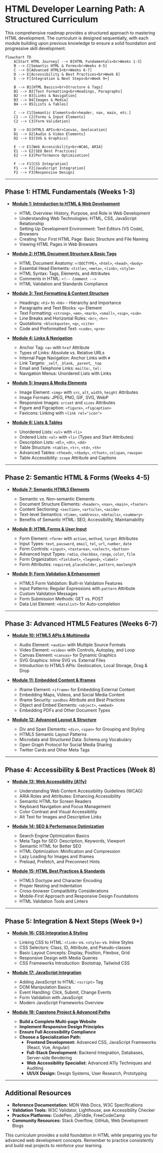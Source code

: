 # HTML Developer Learning Path: A Structured Curriculum

This comprehensive roadmap provides a structured approach to mastering HTML development. The curriculum is designed sequentially, with each module building upon previous knowledge to ensure a solid foundation and progressive skill development.

```mermaid
flowchart TD
    A[Start HTML Journey] --> B[HTML Fundamentals<br>Weeks 1-3]
    B --> C[Semantic HTML & Forms<br>Weeks 4-5]
    C --> D[Advanced HTML5<br>Weeks 6-7]
    D --> E[Accessibility & Best Practices<br>Week 8]
    E --> F[Integration & Next Steps<br>Week 9+]
    
    B --> B1[HTML Basics<br>Structure & Tags]
    B1 --> B2[Text Formatting<br>Headings, Paragraphs]
    B2 --> B3[Links & Navigation]
    B3 --> B4[Images & Media]
    B4 --> B5[Lists & Tables]
    
    C --> C1[Semantic Elements<br>header, nav, main, etc.]
    C1 --> C2[Forms & Input Elements]
    C2 --> C3[Form Validation]
    
    D --> D1[HTML5 APIs<br>Canvas, Geolocation]
    D1 --> D2[Audio & Video Elements]
    D2 --> D3[SVG & Graphics]
    
    E --> E1[Web Accessibility<br>WCAG, ARIA]
    E1 --> E2[SEO Best Practices]
    E2 --> E3[Performance Optimization]
    
    F --> F1[CSS Integration]
    F1 --> F2[JavaScript Integration]
    F2 --> F3[Responsive Design]
```

---

## Phase 1: HTML Fundamentals (Weeks 1-3)

*   [**Module 1: Introduction to HTML & Web Development**](https://github.com/ahmadrizal1st/html-intro/#readme)
    *   HTML Overview: History, Purpose, and Role in Web Development
    *   Understanding Web Technologies: HTML, CSS, JavaScript Relationship
    *   Setting Up Development Environment: Text Editors (VS Code), Browsers
    *   Creating Your First HTML Page: Basic Structure and File Naming
    *   Viewing HTML Pages in Web Browsers

*   [**Module 2: HTML Document Structure & Basic Tags**](https://github.com/ahmadrizal1st/html-structure/#readme)
    *   HTML Document Anatomy: `<!DOCTYPE>`, `<html>`, `<head>`, `<body>`
    *   Essential Head Elements: `<title>`, `<meta>`, `<link>`, `<style>`
    *   HTML Syntax: Tags, Elements, and Attributes
    *   Comments in HTML: `<!-- Comment -->`
    *   HTML Validation and Standards Compliance

*   [**Module 3: Text Formatting & Content Structure**](https://github.com/ahmadrizal1st/html-text/#readme)
    *   Headings: `<h1>` to `<h6>` - Hierarchy and Importance
    *   Paragraphs and Text Blocks: `<p>` Element
    *   Text Formatting: `<strong>`, `<em>`, `<mark>`, `<small>`, `<sup>`, `<sub>`
    *   Line Breaks and Horizontal Rules: `<br>`, `<hr>`
    *   Quotations: `<blockquote>`, `<q>`, `<cite>`
    *   Code and Preformatted Text: `<code>`, `<pre>`

*   [**Module 4: Links & Navigation**](https://github.com/ahmadrizal1st/html-links/#readme)
    *   Anchor Tag: `<a>` with `href` Attribute
    *   Types of Links: Absolute vs. Relative URLs
    *   Internal Page Navigation: Anchor Links with `#`
    *   Link Targets: `_self`, `_blank`, `_parent`, `_top`
    *   Email and Telephone Links: `mailto:`, `tel:`
    *   Navigation Menus: Unordered Lists with Links

*   [**Module 5: Images & Media Elements**](https://github.com/ahmadrizal1st/html-media/#readme)
    *   Image Element: `<img>` with `src`, `alt`, `width`, `height` Attributes
    *   Image Formats: JPEG, PNG, GIF, SVG, WebP
    *   Responsive Images: `srcset` and `sizes` Attributes
    *   Figure and Figcaption: `<figure>`, `<figcaption>`
    *   Favicons: Linking with `<link rel="icon">`

*   [**Module 6: Lists & Tables**](https://github.com/ahmadrizal1st/html-lists-tables/#readme)
    *   Unordered Lists: `<ul>` with `<li>`
    *   Ordered Lists: `<ol>` with `<li>` (Types and Start Attributes)
    *   Description Lists: `<dl>`, `<dt>`, `<dd>`
    *   Table Structure: `<table>`, `<tr>`, `<td>`, `<th>`
    *   Advanced Tables: `<thead>`, `<tbody>`, `<tfoot>`, `colspan`, `rowspan`
    *   Table Accessibility: `scope` Attribute and Captions

---

## Phase 2: Semantic HTML & Forms (Weeks 4-5)

*   [**Module 7: Semantic HTML5 Elements**](https://github.com/ahmadrizal1st/html-semantic/#readme)
    *   Semantic vs. Non-semantic Elements
    *   Document Structure Elements: `<header>`, `<nav>`, `<main>`, `<footer>`
    *   Content Sectioning: `<section>`, `<article>`, `<aside>`
    *   Text-level Semantics: `<time>`, `<address>`, `<details>`, `<summary>`
    *   Benefits of Semantic HTML: SEO, Accessibility, Maintainability

*   [**Module 8: HTML Forms & User Input**](https://github.com/ahmadrizal1st/html-forms/#readme)
    *   Form Element: `<form>` with `action`, `method`, `target` Attributes
    *   Input Types: `text`, `password`, `email`, `tel`, `url`, `number`, `date`
    *   Form Controls: `<input>`, `<textarea>`, `<select>`, `<button>`
    *   Advanced Input Types: `radio`, `checkbox`, `range`, `color`, `file`
    *   Form Organization: `<fieldset>`, `<legend>`, `<label>`
    *   Form Attributes: `required`, `placeholder`, `pattern`, `maxlength`

*   [**Module 9: Form Validation & Enhancement**](https://github.com/ahmadrizal1st/html-validation/#readme)
    *   HTML5 Form Validation: Built-in Validation Features
    *   Input Patterns: Regular Expressions with `pattern` Attribute
    *   Custom Validation Messages
    *   Form Submission Methods: GET vs. POST
    *   Data List Element: `<datalist>` for Auto-completion

---

## Phase 3: Advanced HTML5 Features (Weeks 6-7)

*   [**Module 10: HTML5 APIs & Multimedia**](https://github.com/ahmadrizal1st/html5-apis/#readme)
    *   Audio Element: `<audio>` with Multiple Source Formats
    *   Video Element: `<video>` with Controls, Autoplay, and Loop
    *   Canvas Element: `<canvas>` for Dynamic Graphics
    *   SVG Graphics: Inline SVG vs. External Files
    *   Introduction to HTML5 APIs: Geolocation, Local Storage, Drag & Drop

*   [**Module 11: Embedded Content & Iframes**](https://github.com/ahmadrizal1st/html-embedded/#readme)
    *   Iframe Element: `<iframe>` for Embedding External Content
    *   Embedding Maps, Videos, and Social Media Content
    *   Iframe Security: `sandbox` Attribute and Best Practices
    *   Object and Embed Elements: `<object>`, `<embed>`
    *   Embedding PDFs and Other Document Types

*   [**Module 12: Advanced Layout & Structure**](https://github.com/ahmadrizal1st/html-layout/#readme)
    *   Div and Span Elements: `<div>`, `<span>` for Grouping and Styling
    *   HTML5 Semantic Layout Patterns
    *   Microdata and Structured Data: Schema.org Vocabulary
    *   Open Graph Protocol for Social Media Sharing
    *   Twitter Cards and Other Meta Tags

---

## Phase 4: Accessibility & Best Practices (Week 8)

*   [**Module 13: Web Accessibility (A11y)**](https://github.com/ahmadrizal1st/html-accessibility/#readme)
    *   Understanding Web Content Accessibility Guidelines (WCAG)
    *   ARIA Roles and Attributes: Enhancing Accessibility
    *   Semantic HTML for Screen Readers
    *   Keyboard Navigation and Focus Management
    *   Color Contrast and Visual Accessibility
    *   Alt Text for Images and Descriptive Links

*   [**Module 14: SEO & Performance Optimization**](https://github.com/ahmadrizal1st/html-seo/#readme)
    *   Search Engine Optimization Basics
    *   Meta Tags for SEO: Description, Keywords, Viewport
    *   Semantic HTML for Better SEO
    *   HTML Optimization: Minification and Compression
    *   Lazy Loading for Images and Iframes
    *   Preload, Prefetch, and Preconnect Hints

*   [**Module 15: HTML Best Practices & Standards**](https://github.com/ahmadrizal1st/html-best-practices/#readme)
    *   HTML5 Doctype and Character Encoding
    *   Proper Nesting and Indentation
    *   Cross-browser Compatibility Considerations
    *   Mobile-First Approach and Responsive Design Foundations
    *   HTML Validation Tools and Linters

---

## Phase 5: Integration & Next Steps (Week 9+)

*   [**Module 16: CSS Integration & Styling**](https://github.com/ahmadrizal1st/html-css/#readme)
    *   Linking CSS to HTML: `<link>` vs. `<style>` vs. Inline Styles
    *   CSS Selectors: Class, ID, Attribute, and Pseudo-classes
    *   Basic Layout Concepts: Display, Position, Flexbox, Grid
    *   Responsive Design with Media Queries
    *   CSS Frameworks Introduction: Bootstrap, Tailwind CSS

*   [**Module 17: JavaScript Integration**](https://github.com/ahmadrizal1st/html-javascript/#readme)
    *   Adding JavaScript to HTML: `<script>` Tag
    *   DOM Manipulation Basics
    *   Event Handling: Click, Submit, Change Events
    *   Form Validation with JavaScript
    *   Modern JavaScript Frameworks Overview

*   [**Module 18: Capstone Project & Advanced Paths**](https://github.com/ahmadrizal1st/html-capstone/#readme)
    *   **Build a Complete Multi-page Website**
    *   **Implement Responsive Design Principles**
    *   **Ensure Full Accessibility Compliance**
    *   **Choose a Specialization Path:**
        *   **Frontend Development:** Advanced CSS, JavaScript Frameworks (React, Vue, Angular)
        *   **Full-Stack Development:** Backend Integration, Databases, Server-side Rendering
        *   **Web Accessibility Specialist:** Advanced A11y Techniques and Auditing
        *   **UI/UX Design:** Design Systems, User Research, Prototyping

---

## Additional Resources

*   **Reference Documentation:** MDN Web Docs, W3C Specifications
*   **Validation Tools:** W3C Validator, Lighthouse, axe Accessibility Checker
*   **Practice Platforms:** CodePen, JSFiddle, FreeCodeCamp
*   **Community Resources:** Stack Overflow, GitHub, Web Development Blogs

This curriculum provides a solid foundation in HTML while preparing you for advanced web development concepts. Remember to practice consistently and build real projects to reinforce your learning.

